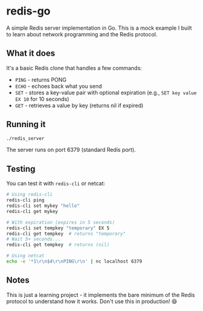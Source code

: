# redis-go

A simple Redis server implementation in Go. This is a mock example I built to learn about network programming and the Redis protocol.

## What it does

It's a basic Redis clone that handles a few commands:

- `PING` - returns PONG
- `ECHO` - echoes back what you send
- `SET` - stores a key-value pair with optional expiration (e.g., `SET key value EX 10` for 10 seconds)
- `GET` - retrieves a value by key (returns nil if expired)

## Running it

```bash
./redis_server
```

The server runs on port 6379 (standard Redis port).

## Testing

You can test it with `redis-cli` or netcat:

```bash
# Using redis-cli
redis-cli ping
redis-cli set mykey "hello"
redis-cli get mykey

# With expiration (expires in 5 seconds)
redis-cli set tempkey "temporary" EX 5
redis-cli get tempkey  # returns "temporary"
# Wait 5+ seconds...
redis-cli get tempkey  # returns (nil)

# Using netcat
echo -e '*1\r\n$4\r\nPING\r\n' | nc localhost 6379
```

## Notes

This is just a learning project - it implements the bare minimum of the Redis protocol to understand how it works. Don't use this in production! 😄

